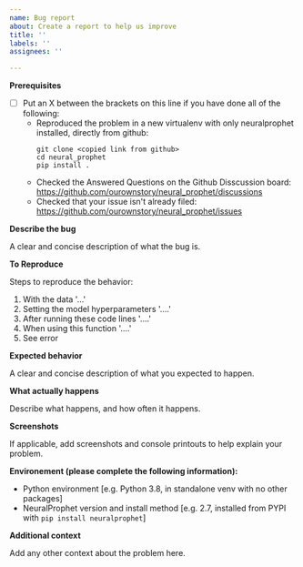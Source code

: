 ```yaml
---
name: Bug report
about: Create a report to help us improve
title: ''
labels: ''
assignees: ''

---
```


**Prerequisites**

* [ ] Put an X between the brackets on this line if you have done all of the following:
    * Reproduced the problem in a new virtualenv with only neuralprophet installed, directly from github:
      ```shell
      git clone <copied link from github>
      cd neural_prophet
      pip install .
      ```
    * Checked the Answered Questions on the Github Disscussion board: https://github.com/ourownstory/neural_prophet/discussions
    * Checked that your issue isn't already filed: https://github.com/ourownstory/neural_prophet/issues

**Describe the bug**

A clear and concise description of what the bug is.

**To Reproduce**

Steps to reproduce the behavior:
1. With the data '...'
2. Setting the model hyperparameters '....'
3. After running these code lines '....'
4. When using this function '....'
5. See error

**Expected behavior**

A clear and concise description of what you expected to happen.


**What actually happens**

Describe what happens, and how often it happens.

**Screenshots**

If applicable, add screenshots and console printouts to help explain your problem.

**Environement (please complete the following information):**

 - Python environment [e.g. Python 3.8, in standalone venv with no other packages]
 - NeuralProphet version and install method [e.g. 2.7, installed from PYPI with `pip install neuralprophet`]

**Additional context**

Add any other context about the problem here.
